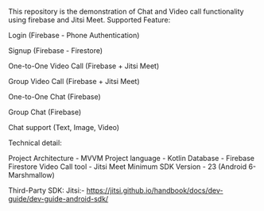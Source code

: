 This repository is the demonstration of Chat and Video call functionality using firebase and Jitsi Meet.
Supported Feature:

Login (Firebase - Phone Authentication)

Signup (Firebase - Firestore)

One-to-One Video Call (Firebase  + Jitsi Meet)

Group Video Call (Firebase  + Jitsi Meet)

One-to-One Chat (Firebase)

Group Chat (Firebase)

Chat support (Text, Image, Video)

Technical detail:

Project Architecture - MVVM
Project language - Kotlin
Database - Firebase Firestore
Video Call tool - Jitsi Meet
Minimum SDK Version - 23 (Android 6-Marshmallow)

Third-Party SDK:
Jitsi:- https://jitsi.github.io/handbook/docs/dev-guide/dev-guide-android-sdk/
